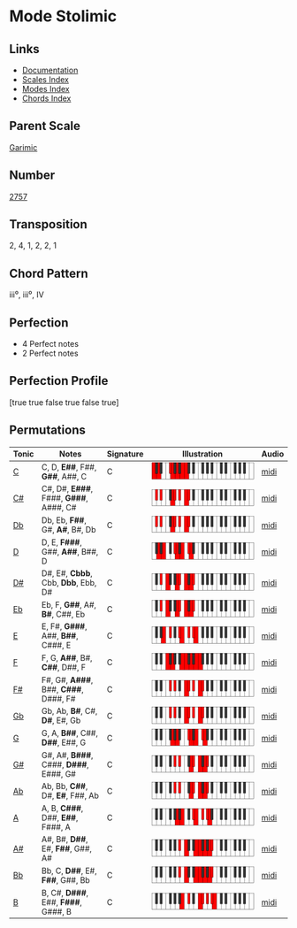 # Mode Stolimic

## Links

- [Documentation](README.md)
- [Scales Index](Scales.md)
- [Modes Index](Modes.md)
- [Chords Index](Chords.md)

## Parent Scale

[Garimic](ScaleGarimic.md)

## Number

[2757](https://ianring.com/musictheory/scales/2757)

## Transposition

2, 4, 1, 2, 2, 1

## Chord Pattern

iii⁰, iii⁰, IV

## Perfection

- 4 Perfect notes
- 2 Perfect notes

## Perfection Profile

[true true false true false true]

## Permutations

| Tonic | Notes | Signature | Illustration | Audio |
|-------|-------|-----------|--------------|-------|
| [C](ModeCNaturalStolimic.md) | C, D, **E##**, F##, **G##**, A##, C | C | ![CNaturalStolimic](ModeCNaturalStolimic.png) | [midi](https://github.com/edipermadi/music/blob/main/docs/ModeCNaturalStolimic.mid?raw=true) |
| [C#](ModeCSharpStolimic.md) | C#, D#, **E###**, F###, **G###**, A###, C# | C | ![CSharpStolimic](ModeCSharpStolimic.png) | [midi](https://github.com/edipermadi/music/blob/main/docs/ModeCSharpStolimic.mid?raw=true) |
| [Db](ModeDFlatStolimic.md) | Db, Eb, **F##**, G#, **A#**, B#, Db | C | ![DFlatStolimic](ModeDFlatStolimic.png) | [midi](https://github.com/edipermadi/music/blob/main/docs/ModeDFlatStolimic.mid?raw=true) |
| [D](ModeDNaturalStolimic.md) | D, E, **F###**, G##, **A##**, B##, D | C | ![DNaturalStolimic](ModeDNaturalStolimic.png) | [midi](https://github.com/edipermadi/music/blob/main/docs/ModeDNaturalStolimic.mid?raw=true) |
| [D#](ModeDSharpStolimic.md) | D#, E#, **Cbbb**, Cbb, **Dbb**, Ebb, D# | C | ![DSharpStolimic](ModeDSharpStolimic.png) | [midi](https://github.com/edipermadi/music/blob/main/docs/ModeDSharpStolimic.mid?raw=true) |
| [Eb](ModeEFlatStolimic.md) | Eb, F, **G##**, A#, **B#**, C##, Eb | C | ![EFlatStolimic](ModeEFlatStolimic.png) | [midi](https://github.com/edipermadi/music/blob/main/docs/ModeEFlatStolimic.mid?raw=true) |
| [E](ModeENaturalStolimic.md) | E, F#, **G###**, A##, **B##**, C###, E | C | ![ENaturalStolimic](ModeENaturalStolimic.png) | [midi](https://github.com/edipermadi/music/blob/main/docs/ModeENaturalStolimic.mid?raw=true) |
| [F](ModeFNaturalStolimic.md) | F, G, **A##**, B#, **C##**, D##, F | C | ![FNaturalStolimic](ModeFNaturalStolimic.png) | [midi](https://github.com/edipermadi/music/blob/main/docs/ModeFNaturalStolimic.mid?raw=true) |
| [F#](ModeFSharpStolimic.md) | F#, G#, **A###**, B##, **C###**, D###, F# | C | ![FSharpStolimic](ModeFSharpStolimic.png) | [midi](https://github.com/edipermadi/music/blob/main/docs/ModeFSharpStolimic.mid?raw=true) |
| [Gb](ModeGFlatStolimic.md) | Gb, Ab, **B#**, C#, **D#**, E#, Gb | C | ![GFlatStolimic](ModeGFlatStolimic.png) | [midi](https://github.com/edipermadi/music/blob/main/docs/ModeGFlatStolimic.mid?raw=true) |
| [G](ModeGNaturalStolimic.md) | G, A, **B##**, C##, **D##**, E##, G | C | ![GNaturalStolimic](ModeGNaturalStolimic.png) | [midi](https://github.com/edipermadi/music/blob/main/docs/ModeGNaturalStolimic.mid?raw=true) |
| [G#](ModeGSharpStolimic.md) | G#, A#, **B###**, C###, **D###**, E###, G# | C | ![GSharpStolimic](ModeGSharpStolimic.png) | [midi](https://github.com/edipermadi/music/blob/main/docs/ModeGSharpStolimic.mid?raw=true) |
| [Ab](ModeAFlatStolimic.md) | Ab, Bb, **C##**, D#, **E#**, F##, Ab | C | ![AFlatStolimic](ModeAFlatStolimic.png) | [midi](https://github.com/edipermadi/music/blob/main/docs/ModeAFlatStolimic.mid?raw=true) |
| [A](ModeANaturalStolimic.md) | A, B, **C###**, D##, **E##**, F###, A | C | ![ANaturalStolimic](ModeANaturalStolimic.png) | [midi](https://github.com/edipermadi/music/blob/main/docs/ModeANaturalStolimic.mid?raw=true) |
| [A#](ModeASharpStolimic.md) | A#, B#, **D##**, E#, **F##**, G##, A# | C | ![ASharpStolimic](ModeASharpStolimic.png) | [midi](https://github.com/edipermadi/music/blob/main/docs/ModeASharpStolimic.mid?raw=true) |
| [Bb](ModeBFlatStolimic.md) | Bb, C, **D##**, E#, **F##**, G##, Bb | C | ![BFlatStolimic](ModeBFlatStolimic.png) | [midi](https://github.com/edipermadi/music/blob/main/docs/ModeBFlatStolimic.mid?raw=true) |
| [B](ModeBNaturalStolimic.md) | B, C#, **D###**, E##, **F###**, G###, B | C | ![BNaturalStolimic](ModeBNaturalStolimic.png) | [midi](https://github.com/edipermadi/music/blob/main/docs/ModeBNaturalStolimic.mid?raw=true) |
